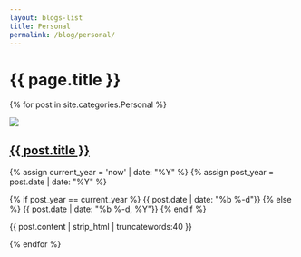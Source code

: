 ```yaml
---
layout: blogs-list
title: Personal
permalink: /blog/personal/
---
```


<h1 class="title-spacing">{{ page.title }}</h1>

<section class="blogs">

{% for post in site.categories.Personal %}
  <section class="blog">
    <a href="{{ post.url }}"><img src="{{ post.background-image }}"></a>
    <h2 class="custom-post-title"><a href="{{ post.url }}">{{ post.title }}</a></h2>
    {% assign current_year = 'now' | date: "%Y" %}
    {% assign post_year = post.date | date: "%Y" %}
    <p class="custom-post-date">
      {% if post_year == current_year %}
        {{ post.date | date: "%b %-d"}}
      {% else %}
        {{ post.date | date: "%b %-d, %Y"}}
      {% endif %}
    </p>
    <p class="custom-post-content">{{ post.content | strip_html | truncatewords:40 }}</p>
  </section>
{% endfor %}

</section>

